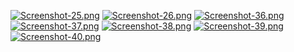 
[![Screenshot-25.png](https://i.postimg.cc/yxQTzD8L/Screenshot-25.png)](https://postimg.cc/PvDDWrZD)
[![Screenshot-26.png](https://i.postimg.cc/W3smFGD9/Screenshot-26.png)](https://postimg.cc/zLPH4RFW)
[![Screenshot-36.png](https://i.postimg.cc/7YhVnnKd/Screenshot-36.png)](https://postimg.cc/ZCkpTptx)
[![Screenshot-37.png](https://i.postimg.cc/5tdS1dfW/Screenshot-37.png)](https://postimg.cc/SndM7PXg)
[![Screenshot-38.png](https://i.postimg.cc/59ngzRS8/Screenshot-38.png)](https://postimg.cc/fkSYn5Fb)
[![Screenshot-39.png](https://i.postimg.cc/7YRNsJc6/Screenshot-39.png)](https://postimg.cc/1fp64Xyh)
[![Screenshot-40.png](https://i.postimg.cc/t4VNLCQz/Screenshot-40.png)](https://postimg.cc/v4bnnym1)
